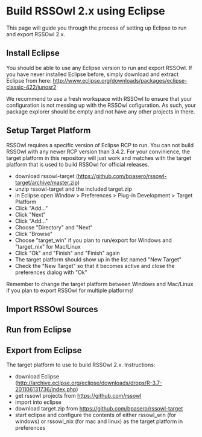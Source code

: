 Build RSSOwl 2.x using Eclipse
==============================

This page will guide you through the process of setting up Eclipse to run and export RSSOwl 2.x.

## Install Eclipse

You should be able to use any Eclipse version to run and export RSSOwl. If you have never installed Eclipse before, simply download
and extract Eclipse from here: http://www.eclipse.org/downloads/packages/eclipse-classic-422/junosr2

We recommend to use a fresh workspace with RSSOwl to ensure that your configuration is not messing up with the RSSOwl cofiguration.
As such, your package explorer should be empty and not have any other projects in there.

## Setup Target Platform

RSSOwl requires a specific version of Eclipse RCP to run. You can not build RSSOwl with any newer RCP version than 3.4.2. For your convinience,
the target platform in this repository will just work and matches with the target platform that is used to build RSSOwl for official releases.

* download rssowl-target (https://github.com/bpasero/rssowl-target/archive/master.zip)
* unzip rssowl-target and the included target.zip
* in Eclipse open Window > Preferences > Plug-in Development > Target Platform
* Click "Add..."
* Click "Next"
* Click "Add..."
* Choose "Directory" and "Next"
* Click "Browse"
* Choose "target_win" if you plan to run/export for Windows and "target_nix" for Mac/Linux
* Click "Ok" and "Finish" and "Finish" again
* The target platform should show up in the list named "New Target"
* Check the "New Target" so that it becomes active and close the preferences dialog with "Ok"

Remember to change the target platform between Windows and Mac/Linux if you plan to export RSSOwl for multiple platforms!

## Import RSSOwl Sources


## Run from Eclipse

## Export from Eclipse



The target platform to use to build RSSOwl 2.x. Instructions:

* download Eclipse (http://archive.eclipse.org/eclipse/downloads/drops/R-3.7-201106131736/index.php)
* get rssowl projects from https://github.com/rssowl
* import into eclipse
* download target.zip from https://github.com/bpasero/rssowl-target
* start eclipse and configure the contents of either rssowl_win (for windows) or rssowl_nix (for mac and linux) as the target platform in preferences
